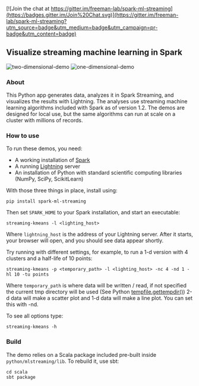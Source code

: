 [![Join the chat at https://gitter.im/freeman-lab/spark-ml-streaming](https://badges.gitter.im/Join%20Chat.svg)](https://gitter.im/freeman-lab/spark-ml-streaming?utm_source=badge&utm_medium=badge&utm_campaign=pr-badge&utm_content=badge)

## Visualize streaming machine learning in Spark

![two-dimensional-demo](https://github.com/freeman-lab/spark-streaming-demos/blob/master/animations/databricks-blog-post/4-five-clusters.gif)
![one-dimensional-demo](https://github.com/freeman-lab/spark-streaming-demos/blob/master/animations/databricks-blog-post/6-half-life-5p0.gif)

### About
This Python app generates data, analyzes it in Spark Streaming, and visualizes the results with Lightning. The analyses use streaming machine learning algorithms included with Spark as of version 1.2. The demos are designed for local use, but the same algorithms can run at scale on a cluster with millions of records.

### How to use
To run these demos, you need:

* A working installation of [Spark](http://spark.apache.org/downloads.html)
* A running [Lightning](http://lightning-viz.org) server
* An installation of Python with standard scientific computing libraries (NumPy, SciPy, ScikitLearn)

With those three things in place, install using:

	pip install spark-ml-streaming

Then set `SPARK_HOME` to your Spark installation, and start an executable:

	streaming-kmeans -l <lighting_host>

Where `lightning_host` is the address of your Lightning server. After it starts, your browser will open, and you should see data appear shortly. 

Try running with different settings, for example, to run a 1-d version with 4 clusters and a half-life of 10 points:

	streaming-kmeans -p <temporary_path> -l <lighting_host> -nc 4 -nd 1 -hl 10 -tu points

Where `temporary_path` is where data will be written / read, if not specified the current tmp directory will be used (See Python [tempfile.gettempdir()](https://docs.python.org/2/library/tempfile.html))
2-d data will make a scatter plot and 1-d data will make a line plot. You can set this with -nd.

To see all options type:

	streaming-kmeans -h

### Build
The demo relies on a Scala package included pre-built inside `python/mlstreaming/lib`. To rebuild it, use sbt:

	cd scala
	sbt package
